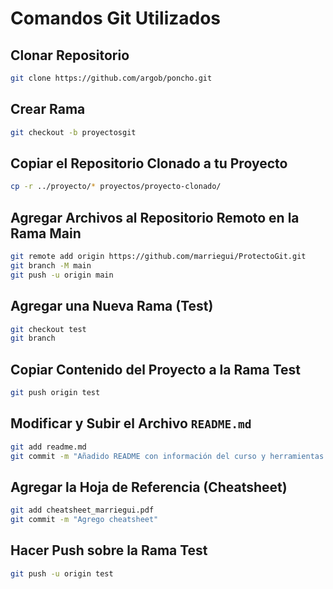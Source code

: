 
# Comandos Git Utilizados

## Clonar Repositorio

```bash
git clone https://github.com/argob/poncho.git
```

## Crear Rama

```bash
git checkout -b proyectosgit
```

## Copiar el Repositorio Clonado a tu Proyecto

```bash
cp -r ../proyecto/* proyectos/proyecto-clonado/
```

## Agregar Archivos al Repositorio Remoto en la Rama Main

```bash
git remote add origin https://github.com/marriegui/ProtectoGit.git
git branch -M main
git push -u origin main
```

## Agregar una Nueva Rama (Test)

```bash
git checkout test
git branch
```

## Copiar Contenido del Proyecto a la Rama Test

```bash
git push origin test
```

## Modificar y Subir el Archivo `README.md`

```bash
git add readme.md
git commit -m "Añadido README con información del curso y herramientas de Git"
```

## Agregar la Hoja de Referencia (Cheatsheet)

```bash
git add cheatsheet_marriegui.pdf 
git commit -m "Agrego cheatsheet"
```

## Hacer Push sobre la Rama Test

```bash
git push -u origin test
```
